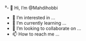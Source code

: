 ⁹- 👋 Hi, I’m @Mahdihobbi
- 👀 I’m interested in ...
- 🌱 I’m currently learning ...
- 💞️ I’m looking to collaborate on ...
- 📫 How to reach me ...

<!---
Mahdihobbi/Mahdihobbi is a ✨ special ✨ repository because its `README.md` (this file) appears on your GitHub profile.
You can click the Preview link to take a look at your changes.
--->
